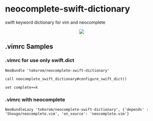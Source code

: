 neocomplete-swift-dictionary
==========================

swift keyword dictionary for vim and neocomplete

<p align="center"><img src="https://dl.dropboxusercontent.com/u/10351676/images/GitHub/swift-dict.vim.gif"/></p>

## .vimrc Samples

### .vimrc for use only swift.dict

```vim
NeoBundle 'tokorom/neocomplete-swift-dictionary'

call neocomplete_swift_dictionary#configure_swift_dict()

set complete+=k
```

### .vimrc with neocomplete

```vim
NeoBundleLazy 'tokorom/neocomplete-swift-dictionary', {'depends' : 'Shougo/neocomplete.vim', 'on_source': 'neocomplete.vim'}
```
